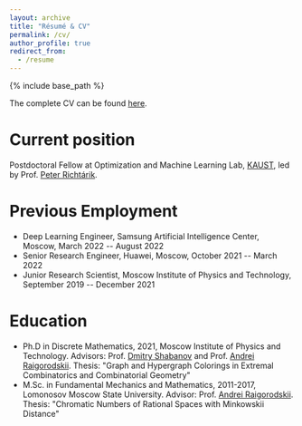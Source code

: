 ```yaml
---
layout: archive
title: "Résumé & CV"
permalink: /cv/
author_profile: true
redirect_from:
  - /resume
---
```


{% include base_path %}

The complete CV can be found [here](https://drive.google.com/file/d/1rAsjaujqBhcFEwaRPt3MiuFsFjbRN6t9/view?usp=sharing).

Current position
=====
Postdoctoral Fellow at Optimization and Machine Learning Lab, [KAUST](https://www.kaust.edu.sa/en/), led by Prof. [Peter Richtárik](https://richtarik.org/).

Previous Employment
=====
* Deep Learning Engineer, Samsung Artificial Intelligence Center, Moscow, March 2022 -- August 2022
* Senior Research Engineer, Huawei, Moscow, October 2021 -- March 2022
* Junior Research Scientist, Moscow Institute of Physics and Technology, September 2019 -- December 2021

Education
======
* Ph.D in Discrete Mathematics, 2021, Moscow Institute of Physics and Technology. Advisors: Prof. [Dmitry Shabanov](https://scholar.google.com/citations?user=InsQNgoAAAAJ&hl=en) and Prof. [Andrei Raigorodskii](https://scholar.google.com/citations?user=fzY42_QAAAAJ&hl=en). Thesis: "Graph and Hypergraph Colorings in Extremal Combinatorics and Combinatorial Geometry"
* M.Sc. in Fundamental Mechanics and Mathematics, 2011-2017, Lomonosov Moscow State University.  Advisor: Prof. [Andrei Raigorodskii](https://scholar.google.com/citations?user=fzY42_QAAAAJ&hl=en). Thesis: "Chromatic Numbers of Rational Spaces with Minkowskii Distance"

